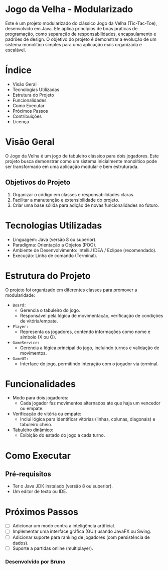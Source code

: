 # Jogo da Velha - Modularizado
Este é um projeto modularizado do clássico Jogo da Velha (Tic-Tac-Toe), desenvolvido em Java. Ele aplica princípios de boas práticas de programação, como separação de responsabilidades, encapsulamento e padrões de design. O objetivo do projeto é demonstrar a evolução de um sistema monolítico simples para uma aplicação mais organizada e escalável.

# Índice
- Visão Geral
- Tecnologias Utilizadas
- Estrutura do Projeto
- Funcionalidades
- Como Executar
- Próximos Passos
- Contribuições
- Licença

# Visão Geral
O Jogo da Velha é um jogo de tabuleiro clássico para dois jogadores. Este projeto busca demonstrar como um sistema inicialmente monolítico pode ser transformado em uma aplicação modular e bem estruturada.

## Objetivos do Projeto
1. Organizar o código em classes e responsabilidades claras.
2. Facilitar a manutenção e extensibilidade do projeto.
3. Criar uma base sólida para adição de novas funcionalidades no futuro.

# Tecnologias Utilizadas
- Linguagem: Java (versão 8 ou superior).
- Paradigma: Orientação a Objetos (POO).
- Ambiente de Desenvolvimento: IntelliJ IDEA / Eclipse (recomendado).
- Execução: Linha de comando (Terminal).

# Estrutura do Projeto
O projeto foi organizado em diferentes classes para promover a modularidade:
- ```Board:```
  - Gerencia o tabuleiro do jogo.
  - Responsável pela lógica de movimentação, verificação de condições de vitória/empate.
- ```Player:```
  - Representa os jogadores, contendo informações como nome e símbolo (X ou O).
- ```GameService:```
  - Gerencia a lógica principal do jogo, incluindo turnos e validação de movimentos.
- ```GameUI:```
  - Interface do jogo, permitindo interação com o jogador via terminal.
 
# Funcionalidades
- Modo para dois jogadores:
  - Cada jogador faz movimentos alternados até que haja um vencedor ou empate.
- Verificação de vitória ou empate:
  - Inclui lógica para identificar vitórias (linhas, colunas, diagonais) e tabuleiro cheio.
- Tabuleiro dinâmico:
  - Exibição do estado do jogo a cada turno.
 
# Como Executar
## Pré-requisitos
- Ter o Java JDK instalado (versão 8 ou superior).
- Um editor de texto ou IDE.

# Próximos Passos
- [ ] Adicionar um modo contra a inteligência artificial.
- [ ] Implementar uma interface gráfica (GUI) usando JavaFX ou Swing.
- [ ] Adicionar suporte para ranking de jogadores (com persistência de dados).
- [ ] Suporte a partidas online (multiplayer).

### Desenvolvido por Bruno

